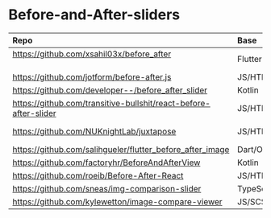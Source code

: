 # Before-and-After-sliders
| Repo                                                                | Base                              | Features                                                         |
|:--------------------------------------------------------------------|:----------------------------------|:-----------------------------------------------------------------|
| <div>https://github.com/xsahil03x/before_after</div><div><br></div> | Flutter                           | Gifs                                                             |
| https://github.com/jotform/before-after.js                          | JS/HTML/CSS                       |                                                                  |
| https://github.com/developer--/before_after_slider                  | Kotlin                            |                                                                  |
| https://github.com/transitive-bullshit/react-before-after-slider    | JS/HTML/CSS                       |                                                                  |
| https://github.com/NUKnightLab/juxtapose                            | JS/HTML/CSS/Python                | Gifs and Code generator at&nbsp;https://juxtapose.knightlab.com/ |
| https://github.com/salihgueler/flutter_before_after_image           | Dart/Objective-C, Java, Ruby      |                                                                  |
| https://github.com/factoryhr/BeforeAndAfterView                     | Kotlin                            |                                                                  |
| https://github.com/roeib/Before-After-React                         | JS/HTML/CSS                       |                                                                  |
| https://github.com/sneas/img-comparison-slider                      | TypeScript/SCSS/JS/HTML/Shell/CSS |                                                                  |
| https://github.com/kylewetton/image-compare-viewer                  | JS/SCSS/HTML                      |                                                                  |  e
